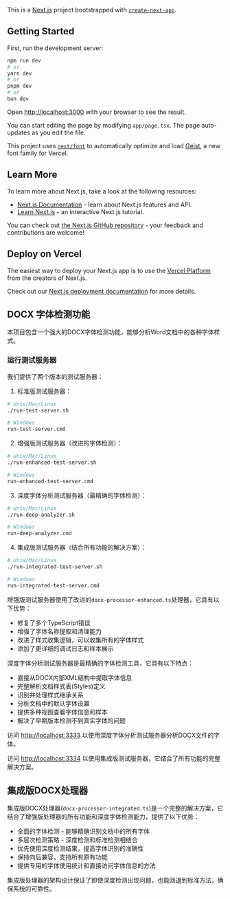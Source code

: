 This is a [Next.js](https://nextjs.org) project bootstrapped with [`create-next-app`](https://nextjs.org/docs/app/api-reference/cli/create-next-app).

## Getting Started

First, run the development server:

```bash
npm run dev
# or
yarn dev
# or
pnpm dev
# or
bun dev
```

Open [http://localhost:3000](http://localhost:3000) with your browser to see the result.

You can start editing the page by modifying `app/page.tsx`. The page auto-updates as you edit the file.

This project uses [`next/font`](https://nextjs.org/docs/app/building-your-application/optimizing/fonts) to automatically optimize and load [Geist](https://vercel.com/font), a new font family for Vercel.

## Learn More

To learn more about Next.js, take a look at the following resources:

- [Next.js Documentation](https://nextjs.org/docs) - learn about Next.js features and API.
- [Learn Next.js](https://nextjs.org/learn) - an interactive Next.js tutorial.

You can check out [the Next.js GitHub repository](https://github.com/vercel/next.js) - your feedback and contributions are welcome!

## Deploy on Vercel

The easiest way to deploy your Next.js app is to use the [Vercel Platform](https://vercel.com/new?utm_medium=default-template&filter=next.js&utm_source=create-next-app&utm_campaign=create-next-app-readme) from the creators of Next.js.

Check out our [Next.js deployment documentation](https://nextjs.org/docs/app/building-your-application/deploying) for more details.

## DOCX 字体检测功能

本项目包含一个强大的DOCX字体检测功能，能够分析Word文档中的各种字体样式。

### 运行测试服务器

我们提供了两个版本的测试服务器：

1. 标准版测试服务器：
```bash
# Unix/Mac/Linux
./run-test-server.sh

# Windows
run-test-server.cmd
```

2. 增强版测试服务器（改进的字体检测）：
```bash
# Unix/Mac/Linux
./run-enhanced-test-server.sh

# Windows
run-enhanced-test-server.cmd
```

3. 深度字体分析测试服务器（最精确的字体检测）：
```bash
# Unix/Mac/Linux
./run-deep-analyzer.sh

# Windows
run-deep-analyzer.cmd
```

4. 集成版测试服务器（结合所有功能的解决方案）：
```bash
# Unix/Mac/Linux
./run-integrated-test-server.sh

# Windows
run-integrated-test-server.cmd
```

增强版测试服务器使用了改进的`docx-processor-enhanced.ts`处理器，它具有以下优势：

- 修复了多个TypeScript错误
- 增强了字体名称提取和清理能力
- 改进了样式收集逻辑，可以收集所有的字体样式
- 添加了更详细的调试日志和样本展示

深度字体分析测试服务器是最精确的字体检测工具，它具有以下特点：

- 直接从DOCX内部XML结构中提取字体信息
- 完整解析文档样式表(Styles)定义
- 识别并处理样式继承关系
- 分析文档中的默认字体设置
- 提供多种视图查看字体信息和样本
- 解决了早期版本检测不到真实字体的问题

访问 [http://localhost:3333](http://localhost:3333) 以使用深度字体分析测试服务器分析DOCX文件的字体。

访问 [http://localhost:3334](http://localhost:3334) 以使用集成版测试服务器，它结合了所有功能的完整解决方案。

## 集成版DOCX处理器

集成版DOCX处理器(`docx-processor-integrated.ts`)是一个完整的解决方案，它结合了增强版处理器的所有功能和深度字体检测能力，提供了以下优势：

- 全面的字体检测 - 能够精确识别文档中的所有字体
- 多层次检测策略 - 深度检测和标准检测相结合
- 优先使用深度检测结果，提高字体识别的准确性
- 保持向后兼容，支持所有原有功能
- 提供专用的字体使用统计和直接访问字体信息的方法

集成版处理器的架构设计保证了即使深度检测出现问题，也能回退到标准方法，确保系统的可靠性。
